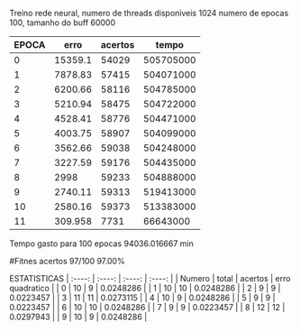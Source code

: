 Treino rede neural, numero de threads disponiveis 1024
numero de epocas 100, tamanho do buff 60000

|EPOCA | erro | acertos | tempo |
|----|----|----|----|
|0 | 15359.1 | 54029 | 505705000 |
|1 | 7878.83 | 57415 | 504071000 |
|2 | 6200.66 | 58116 | 504785000 |
|3 | 5210.94 | 58475 | 504722000 |
|4 | 4528.41 | 58776 | 504471000 |
|5 | 4003.75 | 58907 | 504099000 |
|6 | 3562.66 | 59038 | 504248000 |
|7 | 3227.59 | 59176 | 504435000 |
|8 | 2998 | 59233 | 504888000 |
|9 | 2740.11 | 59313 | 519413000 |
|10 | 2580.16 | 59373 | 513383000 |
|11 | 309.958 | 7731 | 66643000 |
Tempo gasto para 100 epocas 94036.016667 min

#Fitnes
acertos 97/100 97.00%

 ESTATISTICAS 
| :----: | :----: | :----: | :----: |
| Numero | total | acertos | erro quadratico |
| 0 | 10 | 9 | 0.0248286 |
| 1 | 10 | 10 | 0.0248286 |
| 2 | 9 | 9 | 0.0223457 |
| 3 | 11 | 11 | 0.0273115 |
| 4 | 10 | 9 | 0.0248286 |
| 5 | 9 | 9 | 0.0223457 |
| 6 | 10 | 10 | 0.0248286 |
| 7 | 9 | 9 | 0.0223457 |
| 8 | 12 | 12 | 0.0297943 |
| 9 | 10 | 9 | 0.0248286 |
